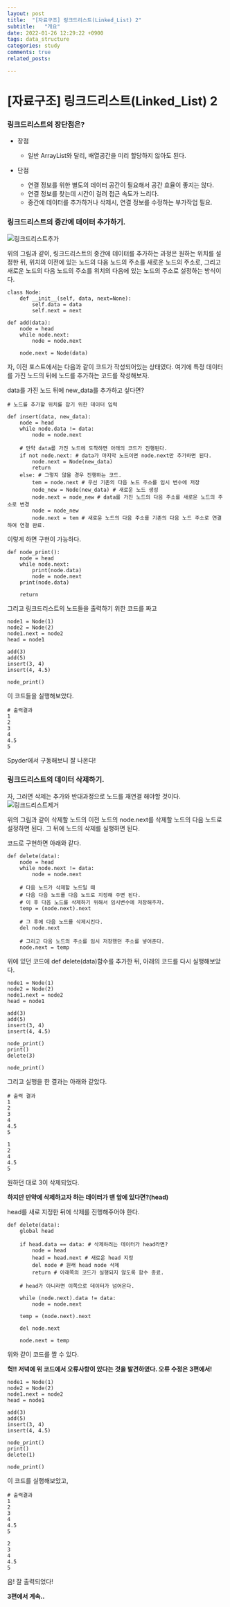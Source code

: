 ```yaml
---
layout: post
title:  "[자료구조] 링크드리스트(Linked_List) 2"
subtitle:   "개요"
date: 2022-01-26 12:29:22 +0900
tags: data_structure
categories: study
comments: true
related_posts:

---
```


# [자료구조] 링크드리스트(Linked_List) 2<br/>

### 링크드리스트의 장단점은?<br/>

- 장점
    + 일반 ArrayList와 달리, 배열공간을 미리 할당하지 않아도 된다.

- 단점
    + 연결 정보를 위한 별도의 데이터 공간이 필요해서 공간 효율이 좋지는 않다.
    + 연결 정보를 찾는데 시간이 걸려 접근 속도가 느리다.
    + 중간에 데이터를 추가하거나 삭제시, 연결 정보를 수정하는 부가작업 필요.


### 링크드리스트의 중간에 데이터 추가하기.<br/>


![링크드리스트추가](https://github.com/wookikim95/wookikim95.github.io/blob/main/assets/img/study/algorithm/2022-01-26_linked_list_3.jpg?raw=true)<br/>

위의 그림과 같이, 링크드리스트의 중간에 데이터를 추가하는 과정은 원하는 위치를 설정한 뒤, 위치의 이전에 있는 노드의 다음 노드의 주소를 새로운 노드의 주소로, 그리고 새로운 노드의 다음 노드의 주소를 위치의 다음에 있는 노드의 주소로 설정하는 방식이다.<br/>

```
class Node:
    def __init__(self, data, next=None):
        self.data = data
        self.next = next

def add(data):
    node = head
    while node.next:
        node = node.next
    
    node.next = Node(data)
```
자, 이전 포스트에서는 다음과 같이 코드가 작성되어있는 상태였다. 여기에 특정 데이터를 가진 노드의 뒤에 노드를 추가하는 코드를 작성해보자.<br/>

data를 가진 노드 뒤에 new_data를 추가하고 싶다면?<br/>
```
# 노드를 추가할 위치를 잡기 위한 데이터 입력

def insert(data, new_data):
    node = head
    while node.data != data:
        node = node.next
    
    # 만약 data를 가진 노드에 도착하면 아래의 코드가 진행된다.
    if not node.next: # data가 마지막 노드이면 node.next만 추가하면 된다.
        node.next = Node(new_data)
        return
    else: # 그렇지 않을 경우 진행하는 코드.
        tem = node.next # 우선 기존의 다음 노드 주소를 임시 변수에 저장
        node_new = Node(new_data) # 새로운 노드 생성
        node.next = node_new # data를 가진 노드의 다음 주소를 새로운 노드의 주소로 변경
        node = node_new
        node.next = tem # 새로운 노드의 다음 주소를 기존의 다음 노드 주소로 연결하여 연결 완료.
```

이렇게 하면 구현이 가능하다.<br/>
```
def node_print():
    node = head
    while node.next:
        print(node.data)
        node = node.next
    print(node.data)
    
    return
```
그리고 링크드리스트의 노드들을 출력하기 위한 코드를 짜고<br/>
```
node1 = Node(1)
node2 = Node(2)
node1.next = node2
head = node1

add(3)
add(5)
insert(3, 4)
insert(4, 4.5)

node_print()
```
이 코드들을 실행해보았다.<br/>

```
# 출력결과
1
2
3
4
4.5
5
```
Spyder에서 구동해보니 잘 나온다!<br/>

### 링크드리스트의 데이터 삭제하기.<br/>

자, 그러면 삭제는 추가와 반대과정으로 노드를 재연결 해야할 것이다.<br/>
![링크드리스트제거](https://github.com/wookikim95/wookikim95.github.io/blob/main/assets/img/study/algorithm/2022-01-26_linked_list_4.jpg?raw=true)<br/>

위의 그림과 같이 삭제할 노드의 이전 노드의 node.next를 삭제할 노드의 다음 노드로 설정하면 된다.
그 뒤에 노드의 삭제를 실행하면 된다.

코드로 구현하면 아래와 같다.<br/>
```
def delete(data):
    node = head
    while node.next != data:
        node = node.next
    
    # 다음 노드가 삭제할 노드일 때
    # 다음 다음 노드를 다음 노드로 지정해 주면 된다.
    # 이 후 다음 노드를 삭제하기 위해서 임시변수에 저장해주자.
    temp = (node.next).next
    
    # 그 후에 다음 노드를 삭제시킨다.
    del node.next

    # 그리고 다음 노드의 주소를 임시 저장했던 주소를 넣어준다.
    node.next = temp
```
위에 있던 코드에 def delete(data)함수를 추가한 뒤, 아래의 코드를 다시 실행해보았다.
```
node1 = Node(1)
node2 = Node(2)
node1.next = node2
head = node1

add(3)
add(5)
insert(3, 4)
insert(4, 4.5)

node_print()
print()
delete(3)

node_print()
```
그리고 실행을 한 결과는 아래와 같았다.<br/>
```
# 출력 결과
1
2
3
4
4.5
5

1
2
4
4.5
5
```
원하던 대로 3이 삭제되었다.<br/>

**하지만 만약에 삭제하고자 하는 데이터가 맨 앞에 있다면?(head)**<br/>

head를 새로 지정한 뒤에 삭제를 진행해주어야 한다.<br/>
```
def delete(data):
    global head
    
    if head.data == data: # 삭제하려는 데이터가 head라면?
        node = head
        head = head.next # 새로운 head 지정
        del node # 원래 head node 삭제
        return # 아래쪽의 코드가 실행되지 않도록 함수 종료.
    
    # head가 아니라면 이쪽으로 데이터가 넘어온다.

    while (node.next).data != data:
        node = node.next
    
    temp = (node.next).next
    
    del node.next

    node.next = temp
```

위와 같이 코드를 짤 수 있다.<br/>

**헉!! 저녁에 위 코드에서 오류사항이 있다는 것을 발견하였다. 오류 수정은 3편에서!**<br/>


```
node1 = Node(1)
node2 = Node(2)
node1.next = node2
head = node1

add(3)
add(5)
insert(3, 4)
insert(4, 4.5)

node_print()
print()
delete(1)

node_print()
```
이 코드를 실행해보았고,<br/>
```
# 출력결과
1
2
3
4
4.5
5

2
3
4
4.5
5
```
음! 잘 출력되었다!<br/>

**3편에서 계속..**